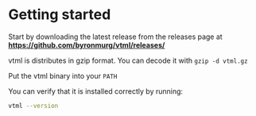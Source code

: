# Getting started

Start by downloading the latest release from the releases page at **https://github.com/byronmurg/vtml/releases/**

vtml is distributes in gzip format. You can decode it with `gzip -d vtml.gz`

Put the vtml binary into your `PATH`

You can verify that it is installed correctly by running:
```bash
vtml --version
```
